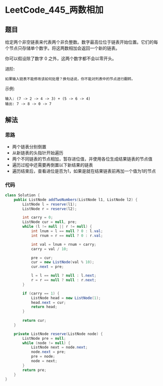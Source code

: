 # LeetCode_445_两数相加
## 题目
给定两个非空链表来代表两个非负整数。数字最高位位于链表开始位置。它们的每个节点只存储单个数字。将这两数相加会返回一个新的链表。

你可以假设除了数字 0 之外，这两个数字都不会以零开头。

进阶:
```
如果输入链表不能修改该如何处理？换句话说，你不能对列表中的节点进行翻转。
```
示例:
```
输入: (7 -> 2 -> 4 -> 3) + (5 -> 6 -> 4)
输出: 7 -> 8 -> 0 -> 7
```
## 解法
### 思路
- 两个链表分别倒置
- 从新链表的头指针开始遍历
- 两个不同链表的节点相加，暂存进位值，并使用各位生成结果链表的节点值
- 遍历过程中还需要再倒置以下新结果的链表
- 遍历结束后，查看进位是否为1，如果是就在结果链表前再加一个值为1的节点
### 代码
```java
class Solution {
    public ListNode addTwoNumbers(ListNode l1, ListNode l2) {
        ListNode l = reserve(l1);
        ListNode r = reserve(l2);

        int carry = 0;
        ListNode cur = null, pre;
        while (l != null || r != null) {
            int lnum = l == null ? 0 : l.val;
            int rnum = r == null ? 0 : r.val;

            int val = lnum + rnum + carry;
            carry = val / 10;

            pre = cur;
            cur = new ListNode(val % 10);
            cur.next = pre;

            l = l == null ? null : l.next;
            r = r == null ? null : r.next;
        }

        if (carry == 1) {
            ListNode head = new ListNode(1);
            head.next = cur;
            return head;
        }
        
        return cur;
    }

    private ListNode reserve(ListNode node) {
        ListNode pre = null;
        while (node != null) {
            ListNode next = node.next;
            node.next = pre;
            pre = node;
            node = next;
        }
        return pre;
    }
}
```